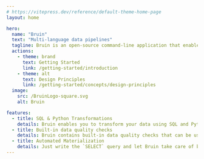 ```yaml
---
# https://vitepress.dev/reference/default-theme-home-page
layout: home

hero:
  name: "Bruin"
  text: "Multi-language data pipelines"
  tagline: Bruin is an open-source command-line application that enables data analysts and data scientists to build multi-language data pipelines.
  actions:
    - theme: brand
      text: Getting Started
      link: /getting-started/introduction
    - theme: alt
      text: Design Principles
      link: /getting-started/concepts/design-principles
  image:
    src: /BruinLogo-square.svg
    alt: Bruin

features:
  - title: SQL & Python Transformations
    details: Bruin enables you to transform your data using SQL and Python without any custom code.
  - title: Built-in data quality checks
    details: Bruin contains built-in data quality checks that can be used to validate your data, whether it's generated by SQL or Python. You can write custom checks in SQL as well.
  - title: Automated Materialization
    details: Just write the `SELECT` query and let Bruin take care of building the tables and views for you. It handles incremental updates as well as full refreshes.
---
```


<style>
:root {
  --vp-home-hero-name-color: transparent;
  --vp-home-hero-name-background: linear-gradient(to right, rgb(217, 95, 95), rgb(206, 50, 50));;
  
}

@media (min-width: 640px) {
  :root {
    --vp-home-hero-image-filter: blur(56px);
  }
}

@media (min-width: 960px) {
  :root {
    --vp-home-hero-image-filter: blur(68px);
  }
}

:root {
  --vp-c-brand-1: #d95f5f;
}
</style>
